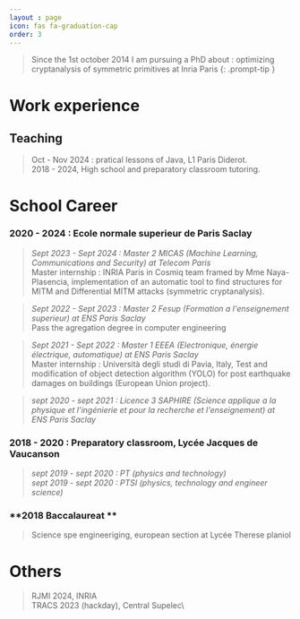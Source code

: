 ```yaml
---
layout : page
icon: fas fa-graduation-cap
order: 3
---
```


> Since the 1st october 2014 I am pursuing a PhD about : optimizing cryptanalysis of symmetric primitives at Inria Paris 
{: .prompt-tip }

# Work experience

## Teaching
> Oct - Nov 2024 : pratical lessons of Java, L1 Paris Diderot.\
> 2018 - 2024, High school and preparatory classroom tutoring.

# School Career

### **2020 - 2024 : Ecole normale superieur de Paris Saclay**
> *Sept 2023 - Sept 2024 : Master 2 MICAS (Machine Learning, Communications and Security) at Telecom Paris*\
>  Master internship : INRIA Paris in Cosmiq team framed by Mme Naya-Plasencia, implementation of an automatic tool to find structures for MITM and Differential MITM attacks (symmetric cryptanalysis). 

> *Sept 2022 - Sept 2023 : Master 2 Fesup (Formation a l'enseignement superieur) at ENS Paris Saclay*\
> Pass the agregation degree in computer engineering

> *Sept 2021 - Sept 2022 : Master 1 EEEA (Electronique, énergie électrique, automatique) at ENS Paris Saclay*\
> Master internship : Università degli studi di Pavia, Italy, Test and modification of object detection algorithm (YOLO) for post earthquake damages on buildings (European Union project).

>*sept 2020 - sept 2021 : Licence 3 SAPHIRE (Science applique a la physique et l'ingénierie et pour la recherche et l'enseignement) at ENS Paris Saclay*

### **2018 - 2020 : Preparatory classroom, Lycée Jacques de Vaucanson**
> *sept 2019 - sept 2020 :  PT (physics and technology)*\
> *sept 2019 - sept 2020 :  PTSI (physics, technology and engineer science)*

### **2018 Baccalaureat **
> Science spe engineeriging, european section at Lycée Therese planiol

# Others
> RJMI 2024, INRIA\
> TRACS 2023 (hackday), Central Supelec\
